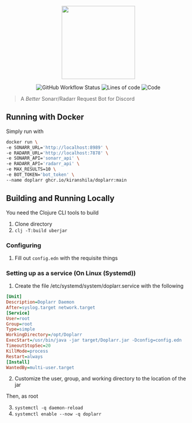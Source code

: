 <p align="center">
  <img src="https://raw.githubusercontent.com/kiranshila/Doplarr/main/logos/logo_cropped.png" width="200" height="200">
</p>

</p>
<p align="center">
<img alt="GitHub Workflow Status" src="https://img.shields.io/github/workflow/status/kiranshila/doplarr/Main?style=for-the-badge">
<img alt="Lines of code" src="https://img.shields.io/tokei/lines/github/kiranshila/doplarr?style=for-the-badge">
<img alt="Code" src="https://img.shields.io/badge/code-data-blueviolet?style=for-the-badge">
</p>


> A _Better_ Sonarr/Radarr Request Bot for Discord
## Running with Docker

Simply run with
```bash
docker run \
-e SONARR_URL='http://localhost:8989' \
-e RADARR_URL='http://localhost:7878' \
-e SONARR_API='sonarr_api' \
-e RADARR_API='radarr_api' \
-e MAX_RESULTS=10 \
-e BOT_TOKEN='bot_token' \
--name doplarr ghcr.io/kiranshila/doplarr:main

```

## Building and Running Locally

You need the Clojure CLI tools to build

1. Clone directory
2. `clj -T:build uberjar`

### Configuring

1. Fill out `config.edn` with the requisite things

### Setting up as a service (On Linux (Systemd))

1. Create the file /etc/systemd/system/doplarr.service with the following

```ini
[Unit]
Description=Doplarr Daemon
After=syslog.target network.target
[Service]
User=root
Group=root
Type=simple
WorkingDirectory=/opt/Doplarr
ExecStart=/usr/bin/java -jar target/Doplarr.jar -Dconfig=config.edn
TimeoutStopSec=20
KillMode=process
Restart=always
[Install]
WantedBy=multi-user.target
```

2. Customize the user, group, and working directory to the location of the jar

Then, as root

3. `systemctl -q daemon-reload`
4. `systemctl enable --now -q doplarr`
